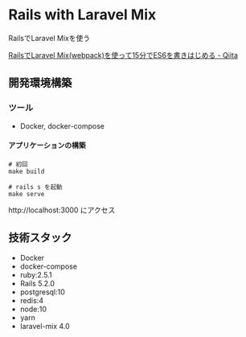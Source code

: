 # Rails with Laravel Mix

RailsでLaravel Mixを使う

[RailsでLaravel Mix(webpack)を使って15分でES6を書きはじめる - Qiita](https://qiita.com/saboyutaka/items/8efbb7778993599e52de)


## 開発環境構築

### ツール
* Docker, docker-compose

#### アプリケーションの構築
```
# 初回
make build

# rails s を起動
make serve
```

http://localhost:3000 にアクセス

## 技術スタック
* Docker
* docker-compose
* ruby:2.5.1
* Rails 5.2.0
* postgresql:10
* redis:4
* node:10
* yarn
* laravel-mix 4.0
